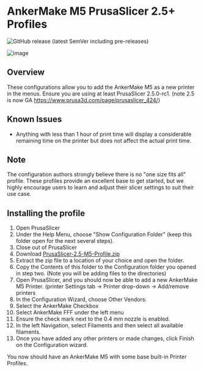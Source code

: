 # AnkerMake M5 PrusaSlicer 2.5+ Profiles

![GitHub release (latest SemVer including pre-releases)](https://img.shields.io/github/v/release/just-trey/AnkerMake-M5-Profile?sort=semver&style=for-the-badge)

![image](https://user-images.githubusercontent.com/10281380/204983009-1b896ab9-774d-414d-adbe-b3f8aad5ccf2.png)

## Overview

These configurations allow you to add the AnkerMake M5 as a new printer in the menus. Ensure you are using at least PrusaSlicer 2.5.0-rc1. (note 2.5 is now GA <https://www.prusa3d.com/page/prusaslicer_424/>)

## Known Issues

- Anything with less than 1 hour of print time will display a considerable remaining time on the printer but does not affect the actual print time.

## Note

The configuration authors strongly believe there is no "one size fits all" profile. These profiles provide an excellent base to get started, but we highly encourage users to learn and adjust their slicer settings to suit their use case.

## Installing the profile

1. Open PrusaSlicer
1. Under the Help Menu, choose "Show Configuration Folder" (keep this folder open for the next several steps).
1. Close out of PrusaSlicer
1. Download [PrusaSlicer-2.5-M5-Profile.zip](https://github.com/just-trey/AnkerMake-M5-Profile/releases/latest/download/PrusaSlicer-2.5-M5-Profile.zip)
1. Extract the zip file to a location of your choice and open the folder.
1. Copy the Contents of this folder to the Configuration folder you opened in step two. (Note you will be adding files to the directories)
1. Open PrusaSlicer, and you should now be able to add a new AnkerMake M5 Printer. (printer Settings tab → Printer drop-down → Add/remove printers
1. In the Configuration Wizard, choose Other Vendors:
1. Select the AnkerMake Checkbox
1. Select AnkerMake FFF under the left menu
1. Ensure the check mark next to the 0.4 mm nozzle is enabled.
1. In the left Navigation, select Filaments and then select all available filaments.  
1. Once you have added any other printers or made changes, click Finish on the Configuration wizard.

You now should have an AnkerMake M5 with some base built-in Printer Profiles.

